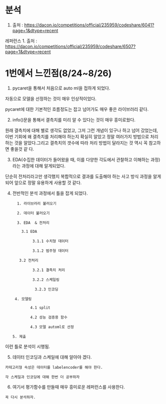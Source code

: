 # 분석
1. 출처 : https://dacon.io/competitions/official/235959/codeshare/6041?page=1&dtype=recent

레퍼런스 1. 출처 : https://dacon.io/competitions/official/235959/codeshare/6507?page=1&dtype=recent

# 1번에서 느낀점(8/24~8/26)
1. pycaret을 통해서 처음으로 auto ml을 접하게 되었다.

  자동으로 모델을 선정하는 것이 매우 인상적이었다. 
  
  pycaret에 대한 기본적인 흐름정도는 잡고 넘어가도 매우 좋은 라이브러리 같다.

2. info()문을 통해서 결측치를 미리 알 수 있다는 것이 매우 흥미로웠다.
  
  원래 결측치에 대해 별로 생각도 없었고, 그저 그런 개념이 있구나 하고 넘어 갔었는데, 이번 기회에 왜 결측치를 처리해야 하는지 확실히     알았고 정말 여러가지 방법으로 처리하는 것을 알았다.그리고 결측치의 갯수에 따라 처리 방법이 달라지는 것 역시 꼭 참고하면 좋을것 같     다.
 
3. EDA(수집한 데이터가 들어왔을 때, 이를 다양한 각도에서 관찰하고 이해하는 과정)라는 과정에 대해 알게되었다.
  
  단순히 전처리라고만 생각했지 복합적으로 결과를 도출해야 하는 사고 방식 과정을 알게되어 앞으로 정말 유용하게 사용할 것 같다.
  
 4. 전반적인 분석 과정에서 틀을 잡게 되었다.
 
          1. 라이브러리 불러오기

          2. 데이터 불러오기

          3. EDA  & 전처리

            3.1 EDA

                 3.1.1 수치형 데이터

                 3.1.2 범주형 데이터
  
           3.2 전처리

                 3.2.1 결측치 처리

                 3.2.2 스케일링

                  3.2.3 인코딩

         4. 모델링

                4.1 split

                4.2 성능 검증용 함수

                4.3 모델 automl로 선정

        5. 제출

 이런 틀로 분석이 시행됨.
 
  5. 데이터 인코딩과 스케일에 대해 알아야 겠다.
    
    카테고리형 속성은 데이터를 labelencoder를 해야 한다.
    
    각 스케일과 인코딩에 대해 한번 더 공부하자
    
  6. 여기서 평가함수를 만들때 매우 흥미로운 레퍼런스를 사용한다. 

    꼭 다시 분석하자.
